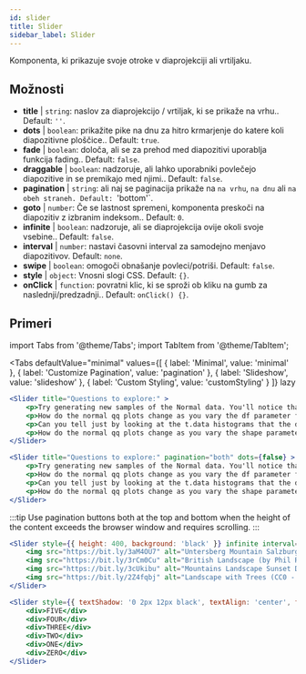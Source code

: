 ```yaml
---
id: slider 
title: Slider
sidebar_label: Slider
---
```


Komponenta, ki prikazuje svoje otroke v diaprojekciji ali vrtiljaku.

## Možnosti

* __title__ | `string`: naslov za diaprojekcijo / vrtiljak, ki se prikaže na vrhu.. Default: `''`.
* __dots__ | `boolean`: prikažite pike na dnu za hitro krmarjenje do katere koli diapozitivne ploščice.. Default: `true`.
* __fade__ | `boolean`: določa, ali se za prehod med diapozitivi uporablja funkcija fading.. Default: `false`.
* __draggable__ | `boolean`: nadzoruje, ali lahko uporabniki povlečejo diapozitive in se premikajo med njimi.. Default: `false`.
* __pagination__ | `string`: ali naj se paginacija prikaže na `na vrhu`, `na dnu` ali `na obeh straneh. Default: `'bottom'`.
* __goto__ | `number`: Če se lastnost spremeni, komponenta preskoči na diapozitiv z izbranim indeksom.. Default: `0`.
* __infinite__ | `boolean`: nadzoruje, ali se diaprojekcija ovije okoli svoje vsebine.. Default: `false`.
* __interval__ | `number`: nastavi časovni interval za samodejno menjavo diapozitivov. Default: `none`.
* __swipe__ | `boolean`: omogoči obnašanje povleci/potriši. Default: `false`.
* __style__ | `object`: Vnosni slogi CSS. Default: `{}`.
* __onClick__ | `function`: povratni klic, ki se sproži ob kliku na gumb za naslednji/predzadnji.. Default: `onClick() {}`.


## Primeri


import Tabs from '@theme/Tabs';
import TabItem from '@theme/TabItem';

<Tabs
    defaultValue="minimal"
    values={[
        { label: 'Minimal', value: 'minimal' },
        { label: 'Customize Pagination', value: 'pagination' },
        { label: 'Slideshow', value: 'slideshow' },
        { label: 'Custom Styling', value: 'customStyling' }
    ]}
    lazy
>

<TabItem value="minimal">

```jsx live
<Slider title="Questions to explore:" >
    <p>Try generating new samples of the Normal data. You'll notice that the points don't always lie exactly on the line. This is typical variation. As you generate more random realizations of this plot you'll get better calibrated to the kind of deviation you can expect to see from this large a sample of Normal data.</p>
    <p>How do the normal qq plots change as you vary the df parameter for the t-distributed data?</p>
    <p>Can you tell just by looking at the t.data histograms that the data aren't normally distributed? Is it easier to tell from the QQ plots?</p>
    <p>How do the normal qq plots change as you vary the shape parameter in the gamma-distributed data?</p>
</Slider>
```

</TabItem>

<TabItem value="pagination">

```jsx live
<Slider title="Questions to explore:" pagination="both" dots={false} >
    <p>Try generating new samples of the Normal data. You'll notice that the points don't always lie exactly on the line. This is typical variation. As you generate more random realizations of this plot you'll get better calibrated to the kind of deviation you can expect to see from this large a sample of Normal data.</p>
    <p>How do the normal qq plots change as you vary the df parameter for the t-distributed data?</p>
    <p>Can you tell just by looking at the t.data histograms that the data aren't normally distributed? Is it easier to tell from the QQ plots?</p>
    <p>How do the normal qq plots change as you vary the shape parameter in the gamma-distributed data?</p>
</Slider>
```

:::tip
Use pagination buttons both at the top and bottom when the height of the content exceeds the browser window and requires scrolling.
:::

</TabItem>

<TabItem value="slideshow">

```jsx live
<Slider style={{ height: 400, background: 'black' }} infinite interval={2000} >
    <img src="https://bit.ly/3aM4OU7" alt="Untersberg Mountain Salzburg (by Giuseppe Milo, CC BY 3.0)" />
    <img src="https://bit.ly/3rCm0Cu" alt="British Landscape (by Phil Riley, Pixabay License)" />
    <img src="https://bit.ly/3cUkibu" alt="Mountains Landscape Sunset Dusk (Pixabay License)" />
    <img src="https://bit.ly/2Z4fqbj" alt="Landscape with Trees (CC0 - Public Domain)" /> 
</Slider>
```

</TabItem>

<TabItem value="customStyling">

```jsx live
<Slider style={{ textShadow: '0 2px 12px black', textAlign: 'center', fontSize: 90 }} infinite interval={1000} >
    <div>FIVE</div>
    <div>FOUR</div>
    <div>THREE</div>
    <div>TWO</div>
    <div>ONE</div>
    <div>ZERO</div>
</Slider>
```

</TabItem>

</Tabs>


